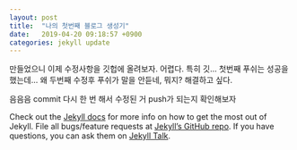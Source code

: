 ```yaml
---
layout: post
title:  "나의 첫번째 블로그 생성기"
date:   2019-04-20 09:18:57 +0900
categories: jekyll update
---
```

만들었으니 이제 수정사항을 깃헙에 올려보자.
어렵다. 특히 깃...
첫번째 푸쉬는 성공을 했는데...
왜 두번째 수정후 푸쉬가 말을 안듣네, 뭐지? 해결하고 싶다. 

음음음 commit 다시 한 번 해서 수정된 거 push가 되는지 확인해보자


Check out the [Jekyll docs][jekyll-docs] for more info on how to get the most out of Jekyll. File all bugs/feature requests at [Jekyll’s GitHub repo][jekyll-gh]. If you have questions, you can ask them on [Jekyll Talk][jekyll-talk].

[jekyll-docs]: https://jekyllrb.com/docs/home
[jekyll-gh]:   https://github.com/jekyll/jekyll
[jekyll-talk]: https://talk.jekyllrb.com/
